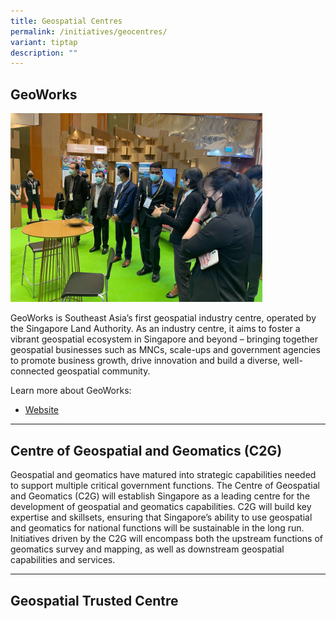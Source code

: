 ```yaml
---
title: Geospatial Centres
permalink: /initiatives/geocentres/
variant: tiptap
description: ""
---
```

<h2>GeoWorks</h2>
<div class="isomer-image-wrapper">
<img style="width: 80%;" height="auto" width="100%" alt="" src="/images/GeoWorks.jpeg">
</div>
<p>GeoWorks is Southeast Asia’s first geospatial industry centre, operated
by the Singapore Land Authority. As an industry centre, it aims to foster
a vibrant geospatial ecosystem in Singapore and beyond – bringing together
geospatial businesses such as MNCs, scale-ups and government agencies to
promote business growth, drive innovation and build a diverse, well-connected
geospatial community.</p>
<p>Learn more about GeoWorks:</p>
<ul data-tight="true" class="tight">
<li>
<p><a href="https://www.sla.gov.sg/geoworks/" rel="noopener noreferrer nofollow" target="_blank">Website</a>
</p>
</li>
</ul>
<hr>
<h2>Centre of Geospatial and Geomatics (C2G)</h2>
<p>Geospatial and geomatics have matured into strategic capabilities needed
to support multiple critical government functions. The Centre of Geospatial
and Geomatics (C2G) will establish Singapore as a leading centre for the
development of geospatial and geomatics capabilities. C2G will build key
expertise and skillsets, ensuring that Singapore’s ability to use geospatial
and geomatics for national functions will be sustainable in the long run.
Initiatives driven by the C2G will encompass both the upstream functions
of geomatics survey and mapping, as well as downstream geospatial capabilities
and services.</p>
<hr>
<h2>Geospatial Trusted Centre</h2>
<p></p>
